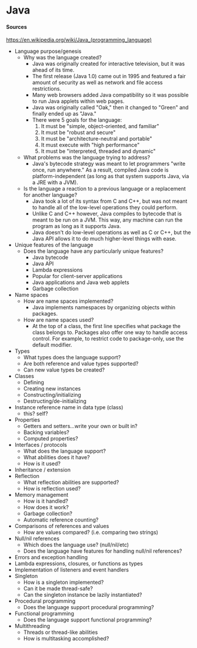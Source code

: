 # Java

#### Sources  
https://en.wikipedia.org/wiki/Java_(programming_language)

* Language purpose/genesis
  * Why was the language created?
    * Java was originally created for interactive television, but it was ahead of its time.
    * The first release (Java 1.0) came out in 1995 and featured a fair amount of security as well as network and file access restrictions.
    * Many web browsers added Java compatibility so it was possible to run Java applets within web pages.
    * Java was originally called "Oak," then it changed to "Green" and finally ended up as "Java."
    * There were 5 goals for the language:
      1. It must be "simple, object-oriented, and familiar"
      2. It must be "robust and secure"
      3. It must be "architecture-neutral and portable"
      4. It must execute with "high performance"
      5. It must be "interpreted, threaded and dynamic"
  * What problems was the language trying to address?
    * Java's bytecode strategy was meant to let programmers "write once, run anywhere." As a result, compiled Java code is platform-independent (as long as that system supports Java, via a JRE with a JVM).
  * Is the language a reaction to a previous language or a replacement for another language?
    * Java took a lot of its syntax from C and C++, but was not meant to handle all of the low-level operations they could perform. 
    * Unlike C and C++ however, Java compiles to bytecode that is meant to be run on a JVM. This way, any machine can run the program as long as it supports Java.
    * Java doesn't do low-level operations as well as C or C++, but the Java API allows it to do much higher-level things with ease.
* Unique features of the language
  * Does the language have any particularly unique features?
    * Java bytecode
    * Java API
    * Lambda expressions
    * Popular for client-server applications
    * Java applications and Java web applets
    * Garbage collection
* Name spaces
  * How are name spaces implemented?
    * Java implements namespaces by organizing objects within packages.
  * How are name spaces used?
    * At the top of a class, the first line specifies what package the class belongs to. Packages also offer one way to handle access control. For example, to restrict code to package-only, use the default modifier.
* Types
    * What types does the language support?
    * Are both reference and value types supported?
    * Can new value types be created?
* Classes
  * Defining
  * Creating new instances
  * Constructing/initializing
  * Destructing/de-initializing
* Instance reference name in data type (class)
  * this?  self?
* Properties
  * Getters and setters...write your own or built in?
  * Backing variables?
  * Computed properties?
* Interfaces / protocols
  * What does the language support?
  * What abilities does it have?
  * How is it used?
* Inheritance / extension
* Reflection
  * What reflection abilities are supported?
  * How is reflection used?
* Memory management
  * How is it handled?
  * How does it work?
  * Garbage collection?
  * Automatic reference counting?
* Comparisons of references and values
  * How are values compared? (i.e. comparing two strings)
* Null/nil references
  * Which does the language use? (null/nil/etc)
  * Does the language have features for handling null/nil references?
* Errors and exception handling
* Lambda expressions, closures, or functions as types
* Implementation of listeners and event handlers
* Singleton
  * How is a singleton implemented?
  * Can it be made thread-safe?
  * Can the singleton instance be lazily instantiated?
* Procedural programming
  * Does the language support procedural programming?
* Functional programming
  * Does the language support functional programming?
* Multithreading
  * Threads or thread-like abilities
  * How is multitasking accomplished?
